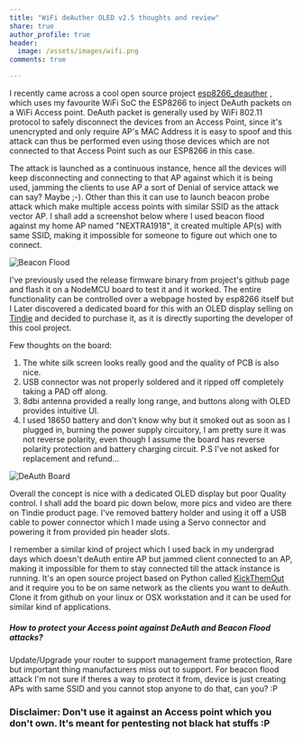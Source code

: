 ```yaml
---
title: "WiFi deAuther OLED v2.5 thoughts and review"
share: true
author_profile: true
header:
  image: /assets/images/wifi.png
comments: true  

---
```

I recently came across a cool open source project [esp8266_deauther](https://github.com/spacehuhn/esp8266_deauther) , which uses my favourite WiFi SoC the ESP8266 to inject DeAuth packets on a WiFi Access point. DeAuth packet is generally used by WiFi 802.11 protocol to safely disconnect the devices from an Access Point, since it's unencrypted and only require AP's MAC Address it is easy to spoof and this attack can thus be performed even using those devices which are not connected to that Access Point such as our ESP8266 in this case.  

The attack is launched as a continuous instance, hence all the devices will keep disconnecting and connecting to that AP against which it is being used, jamming the clients to use AP a sort of Denial of service attack we can say? Maybe ;-). Other than this it can use to launch beacon probe attack which make multiple access points with similar SSID as the attack vector AP. I shall add a screenshot below where I used beacon flood against my home AP named "NEXTRA1918", it created multiple AP(s) with same SSID, making it impossible for someone to figure out which one to connect.

![Beacon Flood](https://iayanpahwa.github.io/assets/images/beacon.png "Beacon Flood Attack")

I've previously used the release firmware binary from project's github page and flash it on a NodeMCU board to test it and it worked. The entire functionality can be controlled over a webpage hosted by esp8266 itself but I Later discovered a dedicated board for this with an OLED display selling on [Tindie](https://www.tindie.com/products/lspoplove/wifi-deauther-oled-v25-case-and-antenna/) and decided to purchase it, as it is directly suporting the developer of this cool project.

Few thoughts on the board:

1. The white silk screen looks really good and the quality of PCB is also nice.
2. USB connector was not properly soldered and it ripped off completely taking a PAD off along.
3. 8dbi antenna provided a really long range, and buttons along with OLED provides intuitive UI.
4. I used 18650 battery and don't know why but it smoked out as soon as I plugged in, burning the power supply circuitory, I am pretty sure it was not reverse polarity, even though I assume the board has reverse polarity protection and battery charging circuit.
P.S I've not asked for replacement and refund...

![DeAuth Board](https://iayanpahwa.github.io/assets/images/board.png "DeAuth Board")

Overall the concept is nice with a dedicated OLED display but poor Quality control. I shall add the board pic down below, more pics and video are there on Tindie product page. I've removed battery holder and using it off a USB cable to power connector which I made using a Servo connector and powering it from provided pin header slots.

I remember a similar kind of project which I used back in my undergrad days which doesn't deAuth entire AP but jammed client connected to an AP, making it impossible for them to stay connected till the attack instance is running. It's an open source project based on Python called [KickThemOut](https://github.com/k4m4/kickthemout) and it require you to be on same network as the clients you want to deAuth. Clone it from github on your linux or OSX workstation and it can be used for similar kind of applications.

##### How to protect your Access point against DeAuth and Beacon Flood attacks?

Update/Upgrade your router to support management frame protection, Rare but important thing manufacturers miss out to support. For beacon flood attack I'm not sure if theres a way to protect it from, device is just creating APs with same SSID and you cannot stop anyone to do that, can you? :P

### Disclaimer: Don't use it against an Access point which you don't own. It's meant for pentesting not black hat stuffs :P

